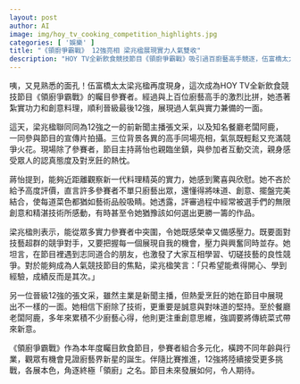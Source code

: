 ```yaml
---
layout: post
author: AI
image: img/hoy_tv_cooking_competition_highlights.jpg
categories: [ '娛樂' ]
title: "《領廚爭霸戰》 12強亮相 梁兆楹展現實力人氣雙收"
description: "HOY TV全新飲食競技節目《領廚爭霸戰》吸引過百廚藝高手競逐，伍富橋太太梁兆楹憑紮實功力晉級12強，並與新聞主播張文采、餐廳老闆阿鹿聯袂出鏡宣傳。節目參賽者背景多元，現場氣氛輕鬆卻火花四濺。主持蔣怡親身觀察並盛讚選手創意與實力，梁兆楹則坦言突破重圍榮幸並壓力並存，視學習經驗比成績更重要。張文采強調誠意與味道，阿鹿則以創意翻新傳統。12強將迎更多挑戰，角逐「領廚」殊榮，節目發展備受矚目。"
---
```

咦，又見熟悉的面孔！伍富橋太太梁兆楹再度現身，這次成為HOY TV全新飲食競技節目《領廚爭霸戰》的矚目參賽者。經過與上百位廚藝高手的激烈比拼，她憑著紮實功力和創意料理，順利晉級最後12強，展現過人氣與實力兼備的一面。

這天，梁兆楹聯同同為12強之一的前新聞主播張文采，以及知名餐廳老闆阿鹿，一同參與節目的宣傳片拍攝。三位背景各異的高手同場亮相，氣氛既輕鬆又充滿競爭火花。現場除了參賽者，節目主持蔣怡也親臨坐鎮，與參加者互動交流，親身感受眾人的認真態度及對烹飪的熱忱。

蔣怡提到，能夠近距離觀察新一代料理精英的實力，她感到驚喜與欣慰。她不吝於給予高度評價，直言許多參賽者不單只廚藝出眾，還懂得將味道、創意、擺盤完美結合，使每道菜色都猶如藝術品般吸睛。她透露，評審過程中經常被選手們的無限創意和精湛技術所感動，有時甚至令她猶豫該如何選出更勝一籌的作品。

梁兆楹則表示，能從眾多實力參賽者中突圍，令她既感榮幸又備感壓力。既要面對技藝超群的競爭對手，又要把握每一個展現自我的機會，壓力與興奮同時並存。她坦言，在節目裡遇到志同道合的朋友，也激發了大家互相學習、切磋技藝的良性競爭。對於能夠成為人氣競技節目的焦點，梁兆楹笑言：「只希望能煮得開心、學到經驗，成績反而是其次。」

另一位晉級12強的張文采，雖然主業是新聞主播，但熱愛烹飪的她在節目中展現出不一樣的一面。她相信下廚除了技術，更重要是誠意與對味道的堅持。至於餐廳老闆阿鹿，多年來累積不少廚藝心得，他則更注重創意思維，強調要將傳統菜式帶來新意。

《領廚爭霸戰》作為本年度矚目飲食節目，參賽者組合多元化，橫跨不同年齡與行業，觀眾有機會見證廚藝界新星的誕生。伴隨比賽推進，12強將陸續接受更多挑戰，各展本色，角逐終極「領廚」之名。節目未來發展如何，令人期待。
